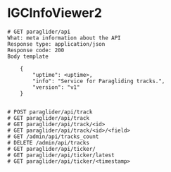 # IGCInfoViewer2


	# GET paraglider/api
    What: meta information about the API
    Response type: application/json
    Response code: 200
    Body template
    
        {
            "uptime": <uptime>,
            "info": "Service for Paragliding tracks.",
            "version": "v1"
        }


	# POST paraglider/api/track
	# GET paraglider/api/track
	# GET paraglider/api/track/<id>
	# GET paraglider/api/track/<id>/<field>
	# GET /admin/api/tracks_count
	# DELETE /admin/api/tracks
	# GET paraglider/api/ticker/
	# GET paraglider/api/ticker/latest
	# GET paraglider/api/ticker/<timestamp>